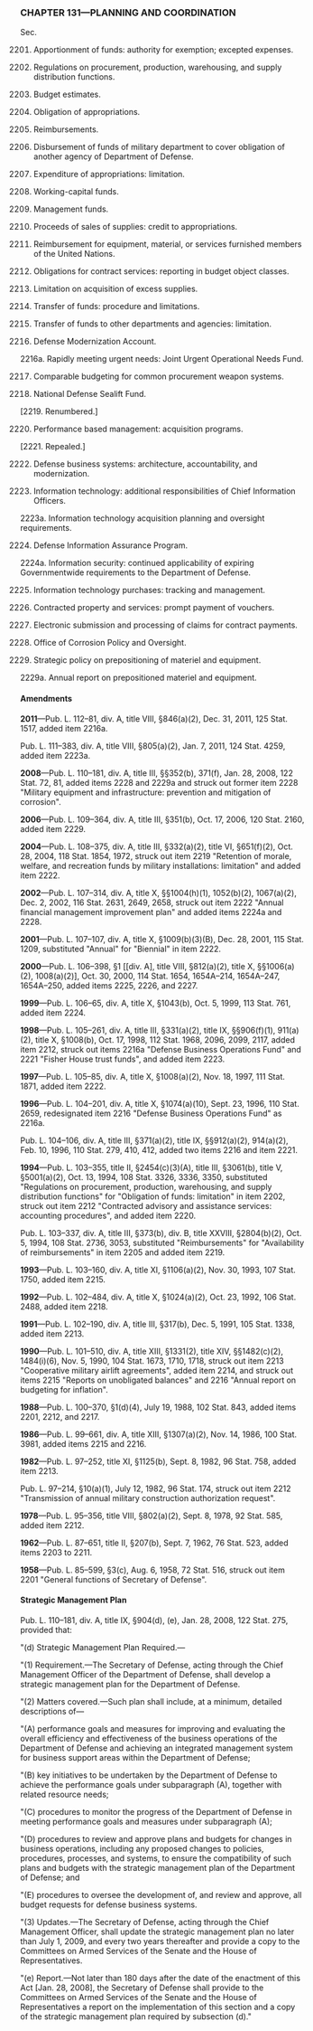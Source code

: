 ### **CHAPTER 131—PLANNING AND COORDINATION** ###

Sec.

2201. Apportionment of funds: authority for exemption; excepted expenses.

2202. Regulations on procurement, production, warehousing, and supply distribution functions.

2203. Budget estimates.

2204. Obligation of appropriations.

2205. Reimbursements.

2206. Disbursement of funds of military department to cover obligation of another agency of Department of Defense.

2207. Expenditure of appropriations: limitation.

2208. Working-capital funds.

2209. Management funds.

2210. Proceeds of sales of supplies: credit to appropriations.

2211. Reimbursement for equipment, material, or services furnished members of the United Nations.

2212. Obligations for contract services: reporting in budget object classes.

2213. Limitation on acquisition of excess supplies.

2214. Transfer of funds: procedure and limitations.

2215. Transfer of funds to other departments and agencies: limitation.

2216. Defense Modernization Account.

2216a. Rapidly meeting urgent needs: Joint Urgent Operational Needs Fund.

2217. Comparable budgeting for common procurement weapon systems.

2218. National Defense Sealift Fund.

[2219. Renumbered.]

2220. Performance based management: acquisition programs.

[2221. Repealed.]

2222. Defense business systems: architecture, accountability, and modernization.

2223. Information technology: additional responsibilities of Chief Information Officers.

2223a. Information technology acquisition planning and oversight requirements.

2224. Defense Information Assurance Program.

2224a. Information security: continued applicability of expiring Governmentwide requirements to the Department of Defense.

2225. Information technology purchases: tracking and management.

2226. Contracted property and services: prompt payment of vouchers.

2227. Electronic submission and processing of claims for contract payments.

2228. Office of Corrosion Policy and Oversight.

2229. Strategic policy on prepositioning of materiel and equipment.

2229a. Annual report on prepositioned materiel and equipment.

#### Amendments ####

**2011**—Pub. L. 112–81, div. A, title VIII, §846(a)(2), Dec. 31, 2011, 125 Stat. 1517, added item 2216a.

Pub. L. 111–383, div. A, title VIII, §805(a)(2), Jan. 7, 2011, 124 Stat. 4259, added item 2223a.

**2008**—Pub. L. 110–181, div. A, title III, §§352(b), 371(f), Jan. 28, 2008, 122 Stat. 72, 81, added items 2228 and 2229a and struck out former item 2228 "Military equipment and infrastructure: prevention and mitigation of corrosion".

**2006**—Pub. L. 109–364, div. A, title III, §351(b), Oct. 17, 2006, 120 Stat. 2160, added item 2229.

**2004**—Pub. L. 108–375, div. A, title III, §332(a)(2), title VI, §651(f)(2), Oct. 28, 2004, 118 Stat. 1854, 1972, struck out item 2219 "Retention of morale, welfare, and recreation funds by military installations: limitation" and added item 2222.

**2002**—Pub. L. 107–314, div. A, title X, §§1004(h)(1), 1052(b)(2), 1067(a)(2), Dec. 2, 2002, 116 Stat. 2631, 2649, 2658, struck out item 2222 "Annual financial management improvement plan" and added items 2224a and 2228.

**2001**—Pub. L. 107–107, div. A, title X, §1009(b)(3)(B), Dec. 28, 2001, 115 Stat. 1209, substituted "Annual" for "Biennial" in item 2222.

**2000**—Pub. L. 106–398, §1 [[div. A], title VIII, §812(a)(2), title X, §§1006(a)(2), 1008(a)(2)], Oct. 30, 2000, 114 Stat. 1654, 1654A–214, 1654A–247, 1654A–250, added items 2225, 2226, and 2227.

**1999**—Pub. L. 106–65, div. A, title X, §1043(b), Oct. 5, 1999, 113 Stat. 761, added item 2224.

**1998**—Pub. L. 105–261, div. A, title III, §331(a)(2), title IX, §§906(f)(1), 911(a)(2), title X, §1008(b), Oct. 17, 1998, 112 Stat. 1968, 2096, 2099, 2117, added item 2212, struck out items 2216a "Defense Business Operations Fund" and 2221 "Fisher House trust funds", and added item 2223.

**1997**—Pub. L. 105–85, div. A, title X, §1008(a)(2), Nov. 18, 1997, 111 Stat. 1871, added item 2222.

**1996**—Pub. L. 104–201, div. A, title X, §1074(a)(10), Sept. 23, 1996, 110 Stat. 2659, redesignated item 2216 "Defense Business Operations Fund" as 2216a.

Pub. L. 104–106, div. A, title III, §371(a)(2), title IX, §§912(a)(2), 914(a)(2), Feb. 10, 1996, 110 Stat. 279, 410, 412, added two items 2216 and item 2221.

**1994**—Pub. L. 103–355, title II, §2454(c)(3)(A), title III, §3061(b), title V, §5001(a)(2), Oct. 13, 1994, 108 Stat. 3326, 3336, 3350, substituted "Regulations on procurement, production, warehousing, and supply distribution functions" for "Obligation of funds: limitation" in item 2202, struck out item 2212 "Contracted advisory and assistance services: accounting procedures", and added item 2220.

Pub. L. 103–337, div. A, title III, §373(b), div. B, title XXVIII, §2804(b)(2), Oct. 5, 1994, 108 Stat. 2736, 3053, substituted "Reimbursements" for "Availability of reimbursements" in item 2205 and added item 2219.

**1993**—Pub. L. 103–160, div. A, title XI, §1106(a)(2), Nov. 30, 1993, 107 Stat. 1750, added item 2215.

**1992**—Pub. L. 102–484, div. A, title X, §1024(a)(2), Oct. 23, 1992, 106 Stat. 2488, added item 2218.

**1991**—Pub. L. 102–190, div. A, title III, §317(b), Dec. 5, 1991, 105 Stat. 1338, added item 2213.

**1990**—Pub. L. 101–510, div. A, title XIII, §1331(2), title XIV, §§1482(c)(2), 1484(i)(6), Nov. 5, 1990, 104 Stat. 1673, 1710, 1718, struck out item 2213 "Cooperative military airlift agreements", added item 2214, and struck out items 2215 "Reports on unobligated balances" and 2216 "Annual report on budgeting for inflation".

**1988**—Pub. L. 100–370, §1(d)(4), July 19, 1988, 102 Stat. 843, added items 2201, 2212, and 2217.

**1986**—Pub. L. 99–661, div. A, title XIII, §1307(a)(2), Nov. 14, 1986, 100 Stat. 3981, added items 2215 and 2216.

**1982**—Pub. L. 97–252, title XI, §1125(b), Sept. 8, 1982, 96 Stat. 758, added item 2213.

Pub. L. 97–214, §10(a)(1), July 12, 1982, 96 Stat. 174, struck out item 2212 "Transmission of annual military construction authorization request".

**1978**—Pub. L. 95–356, title VIII, §802(a)(2), Sept. 8, 1978, 92 Stat. 585, added item 2212.

**1962**—Pub. L. 87–651, title II, §207(b), Sept. 7, 1962, 76 Stat. 523, added items 2203 to 2211.

**1958**—Pub. L. 85–599, §3(c), Aug. 6, 1958, 72 Stat. 516, struck out item 2201 "General functions of Secretary of Defense".

#### Strategic Management Plan ####

Pub. L. 110–181, div. A, title IX, §904(d), (e), Jan. 28, 2008, 122 Stat. 275, provided that:

"(d) Strategic Management Plan Required.—

"(1) Requirement.—The Secretary of Defense, acting through the Chief Management Officer of the Department of Defense, shall develop a strategic management plan for the Department of Defense.

"(2) Matters covered.—Such plan shall include, at a minimum, detailed descriptions of—

"(A) performance goals and measures for improving and evaluating the overall efficiency and effectiveness of the business operations of the Department of Defense and achieving an integrated management system for business support areas within the Department of Defense;

"(B) key initiatives to be undertaken by the Department of Defense to achieve the performance goals under subparagraph (A), together with related resource needs;

"(C) procedures to monitor the progress of the Department of Defense in meeting performance goals and measures under subparagraph (A);

"(D) procedures to review and approve plans and budgets for changes in business operations, including any proposed changes to policies, procedures, processes, and systems, to ensure the compatibility of such plans and budgets with the strategic management plan of the Department of Defense; and

"(E) procedures to oversee the development of, and review and approve, all budget requests for defense business systems.

"(3) Updates.—The Secretary of Defense, acting through the Chief Management Officer, shall update the strategic management plan no later than July 1, 2009, and every two years thereafter and provide a copy to the Committees on Armed Services of the Senate and the House of Representatives.

"(e) Report.—Not later than 180 days after the date of the enactment of this Act [Jan. 28, 2008], the Secretary of Defense shall provide to the Committees on Armed Services of the Senate and the House of Representatives a report on the implementation of this section and a copy of the strategic management plan required by subsection (d)."